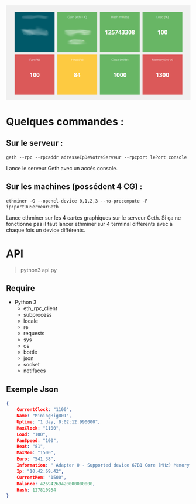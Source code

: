 ![Dashboard](panel.png)


# Quelques commandes : 

## Sur le serveur : 
```
geth --rpc --rpcaddr adresseIpDeVotreServeur --rpcport lePort console
```
Lance le serveur Geth avec un accés console.

## Sur les machines (possédent 4 CG) :

```
ethminer -G --opencl-device 0,1,2,3 --no-precompute -F ip:portDuServeurGeth
```
Lance ethminer sur les 4 cartes graphiques sur le serveur Geth. Si ça ne fonctionne pas il faut lancer ethminer sur 4 terminal différents avec à chaque fois un device différents.

# API

> python3 api.py

## Require

- Python 3
	- eth_rpc_client 
	- subprocess
	- locale
	- re
	- requests
	- sys
	- os
	- bottle
	- json
	- socket
	- netifaces

## Exemple Json

```Json
{
	CurrentClock: "1100",
	Name: "MiningRig001",
	Uptime: "1 day, 0:02:12.990000",
	MaxClock: "1100",
	Load: "100",
	FanSpeed: "100",
	Heat: "81",
	MaxMem: "1500",
	Euro: "541.38",
	Information: " Adapter 0 - Supported device 67B1 Core (MHz) Memory (MHz) Current Clocks : 1100 1500 Current Peak : 1100 1500 Configurable Peak Range : [300-1500] [150-2000] GPU load : 100% ",
	Ip: "10.42.69.42",
	CurrentMem: "1500",
	Balance: 42694269420000000000,
	Hash: 127810954
}
```
